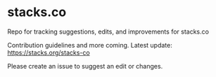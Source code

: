 # stacks.co
Repo for tracking suggestions, edits, and improvements for stacks.co

Contribution guidelines and more coming. Latest update: https://stacks.org/stacks-co

Please create an issue to suggest an edit or changes.
